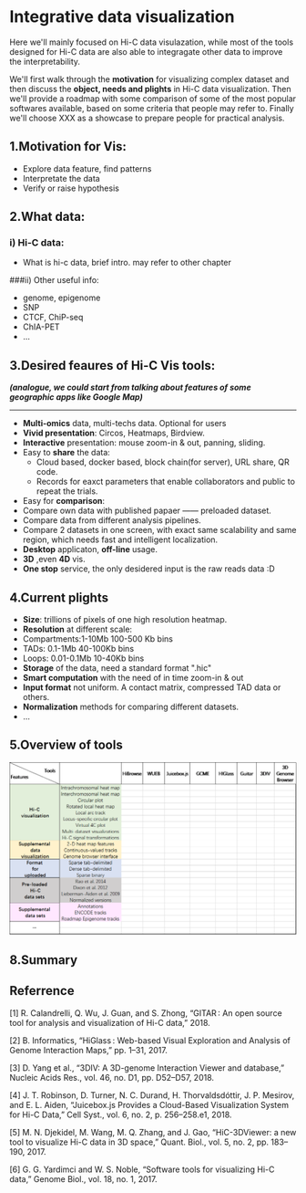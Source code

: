 # Integrative data visualization

Here we'll mainly focused on Hi-C data visulazation, while most of the tools designed for Hi-C data are also able to integragate other data to improve the interpretability. 

We'll first walk through the **motivation** for visualizing complex dataset and then discuss the **object, needs and plights** in Hi-C data visualization. Then we'll provide a roadmap with some comparison of some of the most popular softwares available, based on some criteria that people may refer to. Finally we'll choose XXX as a showcase to prepare people for practical analysis. 

## 1.Motivation for Vis:
- Explore data feature, find patterns
- Interpretate the data 
- Verify or raise hypothesis

## 2.What data:
### i) Hi-C data:
- What is hi-c data, brief intro. may refer to other chapter 

###ii) Other useful info:
- genome, epigenome
- SNP
- CTCF, ChiP-seq 
- ChIA-PET
- ... 

## 3.Desired feaures of Hi-C Vis tools:
***(analogue, we could start from talking about features of some geographic apps like Google Map)***
***
- **Multi-omics** data, multi-techs data. Optional for users 
- **Vivid presentation**: Circos, Heatmaps, Birdview.
- **Interactive** presentation: mouse zoom-in & out, panning, sliding. 
- Easy to **share** the data: 
    - Cloud based, docker based, block chain(for server), URL share, QR code.
    - Records for eaxct parameters that enable collaborators and public to repeat the trials.
- Easy for **comparison**: 
 - Compare own data with published papaer —— preloaded dataset. 
 - Compare data from different analysis pipelines. 
 - Compare 2 datasets in one screen, with exact same scalability and same region, which needs fast and intelligent localization.
- **Desktop** applicaton, **off-line** usage.
- **3D** ,even **4D** vis.
- **One stop** service, the only desidered input is the raw reads data :D 

## 4.Current plights
- **Size**: trillions of pixels of one high resolution heatmap.
 - **Resolution** at different scale:
 - Compartments:1-10Mb 100-500 Kb bins
 - TADs: 0.1-1Mb 40-100Kb bins
 - Loops: 0.01-0.1Mb 10-40Kb bins
- **Storage** of the data, need a standard format ".hic"
- **Smart computation** with the need of in time zoom-in & out 
- **Input format** not uniform. A contact matrix, compressed TAD data or others.
- **Normalization** methods for comparing different datasets. 
- ...

## 5.Overview of tools
![](/assets/2.png)


## 8.Summary

## Referrence 

[1]	R. Calandrelli, Q. Wu, J. Guan, and S. Zhong, “GITAR : An open source tool for analysis and visualization of Hi-C data,” 2018.

[2]	B. Informatics, “HiGlass :   Web-based   Visual   Exploration   and   Analysis of   Genome   Interaction   Maps,” pp. 1–31, 2017.

[3]	D. Yang et al., “3DIV: A 3D-genome Interaction Viewer and database,” Nucleic Acids Res., vol. 46, no. D1, pp. D52–D57, 2018.

[4]	J. T. Robinson, D. Turner, N. C. Durand, H. Thorvaldsdóttir, J. P. Mesirov, and E. L. Aiden, “Juicebox.js Provides a Cloud-Based Visualization System for Hi-C Data,” Cell Syst., vol. 6, no. 2, p. 256–258.e1, 2018.

[5]	M. N. Djekidel, M. Wang, M. Q. Zhang, and J. Gao, “HiC-3DViewer: a new tool to visualize Hi-C data in 3D space,” Quant. Biol., vol. 5, no. 2, pp. 183–190, 2017.

[6]	G. G. Yardimci and W. S. Noble, “Software tools for visualizing Hi-C data,” Genome Biol., vol. 18, no. 1, 2017.









